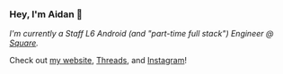 ### Hey, I'm Aidan 👋

*I'm currently a Staff L6 Android (and "part-time full stack") Engineer @ [Square](https://github.com/square).*

Check out [my website](https://af.codes), [Threads](https://www.threads.net/@afollestad), and [Instagram](https://instagram.com/afollestad)!
